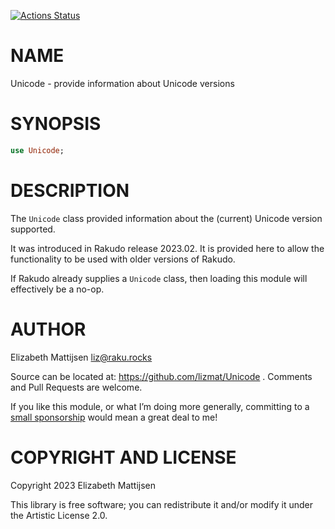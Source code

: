 [![Actions Status](https://github.com/lizmat/Unicode/actions/workflows/test.yml/badge.svg)](https://github.com/lizmat/Unicode/actions)

NAME
====

Unicode - provide information about Unicode versions

SYNOPSIS
========

```raku
use Unicode;
```

DESCRIPTION
===========

The `Unicode` class provided information about the (current) Unicode version supported.

It was introduced in Rakudo release 2023.02. It is provided here to allow the functionality to be used with older versions of Rakudo.

If Rakudo already supplies a `Unicode` class, then loading this module will effectively be a no-op.

AUTHOR
======

Elizabeth Mattijsen <liz@raku.rocks>

Source can be located at: https://github.com/lizmat/Unicode . Comments and Pull Requests are welcome.

If you like this module, or what I’m doing more generally, committing to a [small sponsorship](https://github.com/sponsors/lizmat/) would mean a great deal to me!

COPYRIGHT AND LICENSE
=====================

Copyright 2023 Elizabeth Mattijsen

This library is free software; you can redistribute it and/or modify it under the Artistic License 2.0.

